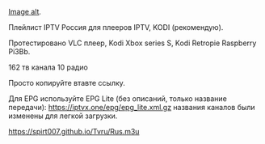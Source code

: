 
[Image alt](https://github.com/Spirt007/Tvru/blob/Master/IMG_20231109_124228.png).
                                 
                                  
 
Плейлист IPTV Россия для плееров IPTV, KODI (рекомендую).

Протестировано VLC плеер, Kodi Xbox series S, Kodi Retropie Raspberry Pi3Bb.

162 тв канала 10 радио

Просто копируйте втавте ссылку.

Для EPG используйте EPG Lite (без описаний, только название передачи): https://iptvx.one/epg/epg_lite.xml.gz названия каналов были изменены для легкой загрузки.

 https://spirt007.github.io/Tvru/Rus.m3u
